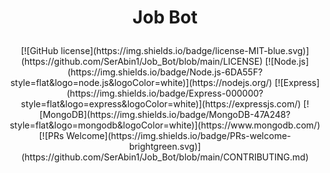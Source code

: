 # <p align="center">Job Bot</p>

<p align="center">
  [![GitHub license](https://img.shields.io/badge/license-MIT-blue.svg)](https://github.com/SerAbin1/Job_Bot/blob/main/LICENSE) 
  [![Node.js](https://img.shields.io/badge/Node.js-6DA55F?style=flat&logo=node.js&logoColor=white)](https://nodejs.org/)
  [![Express](https://img.shields.io/badge/Express-000000?style=flat&logo=express&logoColor=white)](https://expressjs.com/)
  [![MongoDB](https://img.shields.io/badge/MongoDB-47A248?style=flat&logo=mongodb&logoColor=white)](https://www.mongodb.com/)
  [![PRs Welcome](https://img.shields.io/badge/PRs-welcome-brightgreen.svg)](https://github.com/SerAbin1/Job_Bot/blob/main/CONTRIBUTING.md)
</p>
